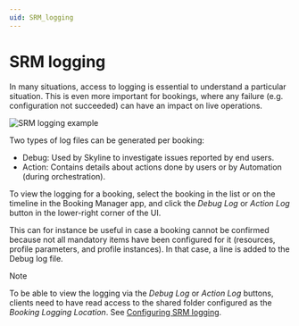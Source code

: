 ```yaml
---
uid: SRM_logging
---
```


# SRM logging

In many situations, access to logging is essential to understand a particular situation. This is even more important for bookings, where any failure (e.g. configuration not succeeded) can have an impact on live operations.

![SRM logging example](~/dataminer/images/SRM_logging.png)

Two types of log files can be generated per booking:

- Debug: Used by Skyline to investigate issues reported by end users.
- Action: Contains details about actions done by users or by Automation (during orchestration).

To view the logging for a booking, select the booking in the list or on the timeline in the Booking Manager app, and click the *Debug Log* or *Action Log* button in the lower-right corner of the UI.

This can for instance be useful in case a booking cannot be confirmed because not all mandatory items have been configured for it (resources, profile parameters, and profile instances). In that case, a line is added to the Debug log file. <!-- RN 31183 -->

> [!NOTE]
> To be able to view the logging via the *Debug Log* or *Action Log* buttons, clients need to have read access to the shared folder configured as the *Booking Logging Location*. See [Configuring SRM logging](xref:SRM_logging_config).
